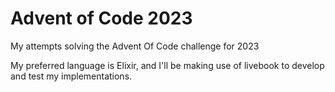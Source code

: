 # Advent of Code 2023

My attempts solving the Advent Of Code challenge for 2023

My preferred language is Elixir, and I'll be making use of livebook to develop and test my implementations.

